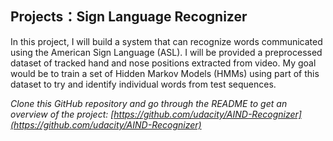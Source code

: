 ## Projects：Sign Language Recognizer

In this project, I will build a system that can recognize words communicated using the American Sign Language (ASL). I will be provided a preprocessed dataset of tracked hand and nose positions extracted from video. My goal would be to train a set of Hidden Markov Models (HMMs) using part of this dataset to try and identify individual words from test sequences.

<em> Clone this GitHub repository and go through the README to get an overview of the project: [https://github.com/udacity/AIND-Recognizer](https://github.com/udacity/AIND-Recognizer)
